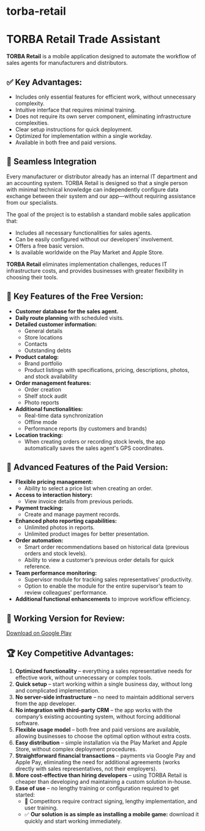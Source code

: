 # torba-retail

# TORBA Retail Trade Assistant

**TORBA Retail** is a mobile application designed to automate the workflow of sales agents for manufacturers and distributors.

## ✅ Key Advantages:
- Includes only essential features for efficient work, without unnecessary complexity.
- Intuitive interface that requires minimal training.
- Does not require its own server component, eliminating infrastructure complexities.
- Clear setup instructions for quick deployment.
- Optimized for implementation within a single workday.
- Available in both free and paid versions.

## 📌 Seamless Integration
Every manufacturer or distributor already has an internal IT department and an accounting system. TORBA Retail is designed so that a single person with minimal technical knowledge can independently configure data exchange between their system and our app—without requiring assistance from our specialists.

The goal of the project is to establish a standard mobile sales application that:
- Includes all necessary functionalities for sales agents.
- Can be easily configured without our developers’ involvement.
- Offers a free basic version.
- Is available worldwide on the Play Market and Apple Store.

**TORBA Retail** eliminates implementation challenges, reduces IT infrastructure costs, and provides businesses with greater flexibility in choosing their tools.

## 📌 Key Features of the Free Version:
- **Customer database for the sales agent.**
- **Daily route planning** with scheduled visits.
- **Detailed customer information:**
  - General details
  - Store locations
  - Contacts
  - Outstanding debts
- **Product catalog:**
  - Brand portfolio
  - Product listings with specifications, pricing, descriptions, photos, and stock availability
- **Order management features:**
  - Order creation
  - Shelf stock audit
  - Photo reports
- **Additional functionalities:**
  - Real-time data synchronization
  - Offline mode
  - Performance reports (by customers and brands)
- **Location tracking:**
  - When creating orders or recording stock levels, the app automatically saves the sales agent's GPS coordinates.

## 🚀 Advanced Features of the Paid Version:
- **Flexible pricing management:**
  - Ability to select a price list when creating an order.
- **Access to interaction history:**
  - View invoice details from previous periods.
- **Payment tracking:**
  - Create and manage payment records.
- **Enhanced photo reporting capabilities:**
  - Unlimited photos in reports.
  - Unlimited product images for better presentation.
- **Order automation:**
  - Smart order recommendations based on historical data (previous orders and stock levels).
  - Ability to view a customer’s previous order details for quick reference.
- **Team performance monitoring:**
  - Supervisor module for tracking sales representatives’ productivity.
  - Option to enable the module for the entire supervisor’s team to review colleagues' performance.
- **Additional functional enhancements** to improve workflow efficiency.

## 🔗 Working Version for Review:
[Download on Google Play](https://play.google.com/store/apps/details?id=com.torba.TORBARetail)

## 🏆 Key Competitive Advantages:
1. **Optimized functionality** – everything a sales representative needs for effective work, without unnecessary or complex tools.
2. **Quick setup** – start working within a single business day, without long and complicated implementation.
3. **No server-side infrastructure** – no need to maintain additional servers from the app developer.
4. **No integration with third-party CRM** – the app works with the company’s existing accounting system, without forcing additional software.
5. **Flexible usage model** – both free and paid versions are available, allowing businesses to choose the optimal option without extra costs.
6. **Easy distribution** – simple installation via the Play Market and Apple Store, without complex deployment procedures.
7. **Straightforward financial transactions** – payments via Google Pay and Apple Pay, eliminating the need for additional agreements (works directly with sales representatives, not their employers).
8. **More cost-effective than hiring developers** – using TORBA Retail is cheaper than developing and maintaining a custom solution in-house.
9. **Ease of use** – no lengthy training or configuration required to get started:
   - 📌 Competitors require contract signing, lengthy implementation, and user training.
   - ✅ **Our solution is as simple as installing a mobile game:** download it quickly and start working immediately.
